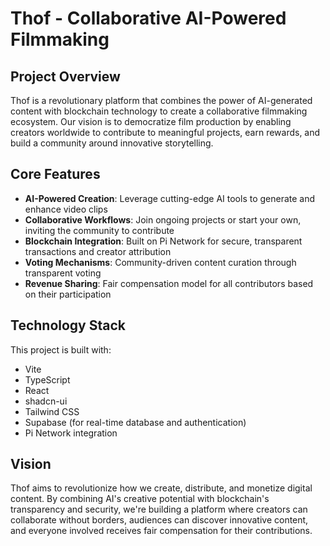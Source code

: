 
# Thof - Collaborative AI-Powered Filmmaking

## Project Overview

Thof is a revolutionary platform that combines the power of AI-generated content with blockchain technology to create a collaborative filmmaking ecosystem. Our vision is to democratize film production by enabling creators worldwide to contribute to meaningful projects, earn rewards, and build a community around innovative storytelling.

## Core Features

- **AI-Powered Creation**: Leverage cutting-edge AI tools to generate and enhance video clips
- **Collaborative Workflows**: Join ongoing projects or start your own, inviting the community to contribute
- **Blockchain Integration**: Built on Pi Network for secure, transparent transactions and creator attribution
- **Voting Mechanisms**: Community-driven content curation through transparent voting
- **Revenue Sharing**: Fair compensation model for all contributors based on their participation

## Technology Stack

This project is built with:

- Vite
- TypeScript
- React
- shadcn-ui
- Tailwind CSS
- Supabase (for real-time database and authentication)
- Pi Network integration

## Vision

Thof aims to revolutionize how we create, distribute, and monetize digital content. By combining AI's creative potential with blockchain's transparency and security, we're building a platform where creators can collaborate without borders, audiences can discover innovative content, and everyone involved receives fair compensation for their contributions.

